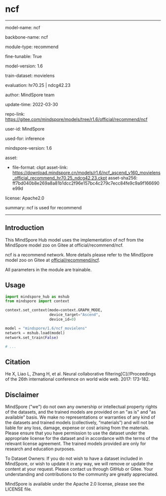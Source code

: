 # ncf

---

model-name: ncf

backbone-name: ncf

module-type: recommend

fine-tunable: True

model-version: 1.6

train-dataset: movielens

evaluation: hr70.25 | ndcg42.23

author: MindSpore team

update-time: 2022-03-30

repo-link: <https://gitee.com/mindspore/models/tree/r1.6/official/recommend/ncf>

user-id: MindSpore

used-for: inference

mindspore-version: 1.6

asset:

-
    file-format: ckpt
    asset-link: <https://download.mindspore.cn/models/r1.6/ncf_ascend_v160_movielens_official_recommend_hr70.25_ndcg42.23.ckpt>
    asset-sha256: ff7bd040b8e269a8a81b1dcc2f96e157bc4c279c7ecc84fe9c9a9f166690e99d

license: Apache2.0

summary: ncf is used for recommend

---

## Introduction

This MindSpore Hub model uses the implementation of ncf from the MindSpore model zoo on Gitee at official/recommend/ncf.

ncf is a recommend network. More details please refer to the MindSpore model zoo on Gitee at [official/recommend/ncf](https://gitee.com/mindspore/models/blob/r1.6/official/recommend/ncf/README.md).

All parameters in the module are trainable.

## Usage

```python
import mindspore_hub as mshub
from mindspore import context

context.set_context(mode=context.GRAPH_MODE,
                    device_target="Ascend",
                    device_id=0)

model = "mindspore/1.6/ncf_movielens"
network = mshub.load(model)
network.set_train(False)

# ...
```

## Citation

He X, Liao L, Zhang H, et al. Neural collaborative filtering[C]//Proceedings of the 26th international conference on world wide web. 2017: 173-182.

## Disclaimer

MindSpore ("we") do not own any ownership or intellectual property rights of the datasets, and the trained models are provided on an "as is" and "as available" basis. We make no representations or warranties of any kind of the datasets and trained models (collectively, “materials”) and will not be liable for any loss, damage, expense or cost arising from the materials. Please ensure that you have permission to use the dataset under the appropriate license for the dataset and in accordance with the terms of the relevant license agreement. The trained models provided are only for research and education purposes.

To Dataset Owners: If you do not wish to have a dataset included in MindSpore, or wish to update it in any way, we will remove or update the content at your request. Please contact us through GitHub or Gitee. Your understanding and contributions to the community are greatly appreciated.

MindSpore is available under the Apache 2.0 license, please see the LICENSE file.

